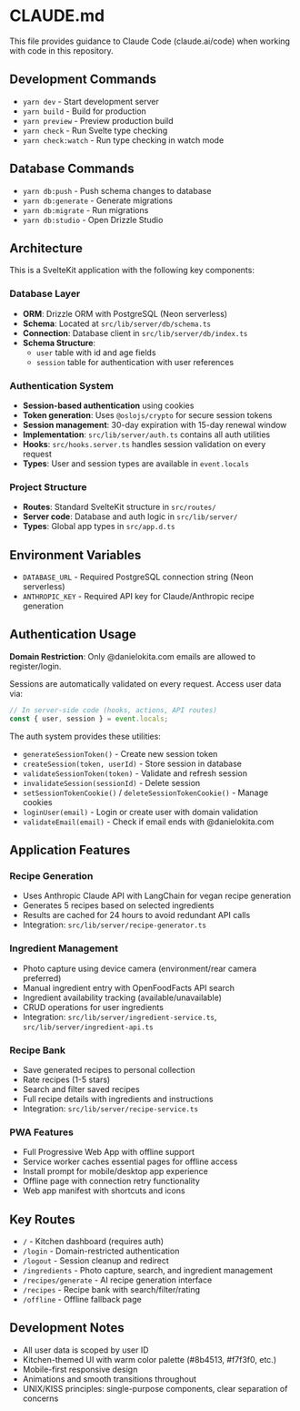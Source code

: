 # CLAUDE.md

This file provides guidance to Claude Code (claude.ai/code) when working with code in this repository.

## Development Commands

- `yarn dev` - Start development server
- `yarn build` - Build for production
- `yarn preview` - Preview production build
- `yarn check` - Run Svelte type checking
- `yarn check:watch` - Run type checking in watch mode

## Database Commands

- `yarn db:push` - Push schema changes to database
- `yarn db:generate` - Generate migrations
- `yarn db:migrate` - Run migrations
- `yarn db:studio` - Open Drizzle Studio

## Architecture

This is a SvelteKit application with the following key components:

### Database Layer
- **ORM**: Drizzle ORM with PostgreSQL (Neon serverless)
- **Schema**: Located at `src/lib/server/db/schema.ts`
- **Connection**: Database client in `src/lib/server/db/index.ts`
- **Schema Structure**: 
  - `user` table with id and age fields
  - `session` table for authentication with user references

### Authentication System
- **Session-based authentication** using cookies
- **Token generation**: Uses `@oslojs/crypto` for secure session tokens
- **Session management**: 30-day expiration with 15-day renewal window
- **Implementation**: `src/lib/server/auth.ts` contains all auth utilities
- **Hooks**: `src/hooks.server.ts` handles session validation on every request
- **Types**: User and session types are available in `event.locals`

### Project Structure
- **Routes**: Standard SvelteKit structure in `src/routes/`
- **Server code**: Database and auth logic in `src/lib/server/`
- **Types**: Global app types in `src/app.d.ts`

## Environment Variables

- `DATABASE_URL` - Required PostgreSQL connection string (Neon serverless)
- `ANTHROPIC_KEY` - Required API key for Claude/Anthropic recipe generation

## Authentication Usage

**Domain Restriction**: Only @danielokita.com emails are allowed to register/login.

Sessions are automatically validated on every request. Access user data via:
```typescript
// In server-side code (hooks, actions, API routes)
const { user, session } = event.locals;
```

The auth system provides these utilities:
- `generateSessionToken()` - Create new session token
- `createSession(token, userId)` - Store session in database
- `validateSessionToken(token)` - Validate and refresh session
- `invalidateSession(sessionId)` - Delete session
- `setSessionTokenCookie()` / `deleteSessionTokenCookie()` - Manage cookies
- `loginUser(email)` - Login or create user with domain validation
- `validateEmail(email)` - Check if email ends with @danielokita.com

## Application Features

### Recipe Generation
- Uses Anthropic Claude API with LangChain for vegan recipe generation
- Generates 5 recipes based on selected ingredients
- Results are cached for 24 hours to avoid redundant API calls
- Integration: `src/lib/server/recipe-generator.ts`

### Ingredient Management
- Photo capture using device camera (environment/rear camera preferred)
- Manual ingredient entry with OpenFoodFacts API search
- Ingredient availability tracking (available/unavailable)
- CRUD operations for user ingredients
- Integration: `src/lib/server/ingredient-service.ts`, `src/lib/server/ingredient-api.ts`

### Recipe Bank
- Save generated recipes to personal collection
- Rate recipes (1-5 stars)
- Search and filter saved recipes
- Full recipe details with ingredients and instructions
- Integration: `src/lib/server/recipe-service.ts`

### PWA Features
- Full Progressive Web App with offline support
- Service worker caches essential pages for offline access
- Install prompt for mobile/desktop app experience
- Offline page with connection retry functionality
- Web app manifest with shortcuts and icons

## Key Routes

- `/` - Kitchen dashboard (requires auth)
- `/login` - Domain-restricted authentication
- `/logout` - Session cleanup and redirect
- `/ingredients` - Photo capture, search, and ingredient management
- `/recipes/generate` - AI recipe generation interface
- `/recipes` - Recipe bank with search/filter/rating
- `/offline` - Offline fallback page

## Development Notes

- All user data is scoped by user ID
- Kitchen-themed UI with warm color palette (#8b4513, #f7f3f0, etc.)
- Mobile-first responsive design
- Animations and smooth transitions throughout
- UNIX/KISS principles: single-purpose components, clear separation of concerns